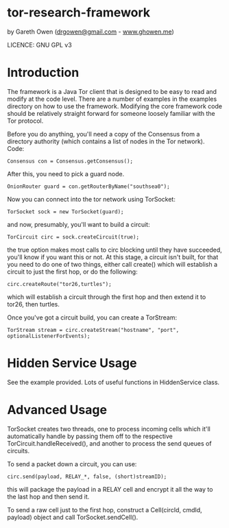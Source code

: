 tor-research-framework
======================
by Gareth Owen (drgowen@gmail.com - www.ghowen.me)

LICENCE: GNU GPL v3

Introduction
============

The framework is a Java Tor client that is designed to be easy to read and modify at the code level.  There are a number of examples in the examples directory on how to use the framework.  Modifying the core framework code should be relatively straight forward for someone loosely familiar with the Tor protocol.

Before you do anything, you'll need a copy of the Consensus from a directory authority (which contains a list of nodes in the Tor network).  Code:

    Consensus con = Consensus.getConsensus();
    
After this, you need to pick a guard node.

    OnionRouter guard = con.getRouterByName("southsea0");
    
Now you can connect into the tor network using TorSocket:

    TorSocket sock = new TorSocket(guard);
    
and now, presumably, you'll want to build a circuit:

    TorCircuit circ = sock.createCircuit(true);
    
the true option makes most calls to circ blocking until they have succeeded, you'll know if you want this or not.  At this stage, a circuit isn't built, for that you need to do one of two things, either call create() which will establish a circuit to just the first hop, or do the following:

    circ.createRoute("tor26,turtles");
    
which will establish a circuit through the first hop and then extend it to tor26, then turtles.

Once you've got a circuit build, you can create a TorStream:

    TorStream stream = circ.createStream("hostname", "port", optionalListenerForEvents);

Hidden Service Usage
====================

See the example provided.  Lots of useful functions in HiddenService class.

Advanced Usage
==============

TorSocket creates two threads, one to process incoming cells which it'll automatically handle by passing them off to the respective TorCircuit.handleReceived(), and another to process the send queues of circuits.

To send a packet down a circuit, you can use:

    circ.send(payload, RELAY_*, false, (short)streamID);
    
this will package the payload in a RELAY cell and encrypt it all the way to the last hop and then send it.

To send a raw cell just to the first hop, construct a Cell(circId, cmdId, payload) object and call TorSocket.sendCell().



